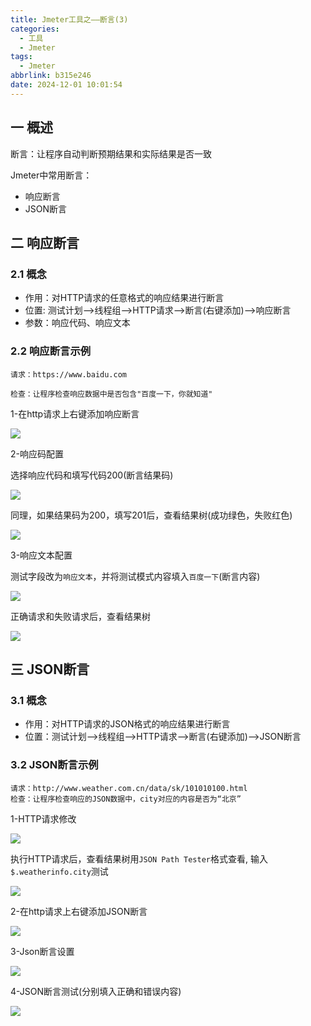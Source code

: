 ```yaml
---
title: Jmeter工具之——断言(3)
categories:
  - 工具
  - Jmeter
tags:
  - Jmeter
abbrlink: b315e246
date: 2024-12-01 10:01:54
---
```

## 一 概述

断言：让程序自动判断预期结果和实际结果是否一致 

Jmeter中常用断言：

* 响应断言
* JSON断言

<!--more-->

## 二 响应断言

### 2.1 概念

* 作用：对HTTP请求的任意格式的响应结果进行断言
* 位置: 测试计划—>线程组—>HTTP请求—>断言(右键添加)—>响应断言
* 参数：响应代码、响应文本

### 2.2 响应断言示例

```
请求：https://www.baidu.com

检查：让程序检查响应数据中是否包含"百度一下，你就知道"
```

1-在http请求上右键添加响应断言

![][1]

2-响应码配置

选择响应代码和填写代码200(断言结果码)

![][2]

同理，如果结果码为200，填写201后，查看结果树(成功绿色，失败红色)

![][3]

3-响应文本配置

测试字段改为`响应文本`，并将测试模式内容填入`百度一下`(断言内容)

![][4]

正确请求和失败请求后，查看结果树

![][5]

## 三 JSON断言

### 3.1 概念

* 作用：对HTTP请求的JSON格式的响应结果进行断言
* 位置：测试计划—>线程组—>HTTP请求—>断言(右键添加)—>JSON断言

### 3.2 JSON断言示例

```
请求：http://www.weather.com.cn/data/sk/101010100.html
检查：让程序检查响应的JSON数据中，city对应的内容是否为“北京”
```

1-HTTP请求修改

![][6]

执行HTTP请求后，查看结果树用`JSON Path Tester`格式查看, 输入`$.weatherinfo.city`测试

![][7]

2-在http请求上右键添加JSON断言

![][8]

3-Json断言设置

![][9]

4-JSON断言测试(分别填入正确和错误内容)

![][10]



[1]: https://cdn.jsdelivr.net/gh/pgzxc/cdn/blog-image/jmeter-3-resp-assert-add-1.png
[2]: https://cdn.jsdelivr.net/gh/pgzxc/cdn/blog-image/jmeter-3-resp-assert-code-2.png
[3]: https://cdn.jsdelivr.net/gh/pgzxc/cdn/blog-image/jmeter-3-resp-assert-result-3.png
[4]: https://cdn.jsdelivr.net/gh/pgzxc/cdn/blog-image/jmeter-3-resp-assert-text-4.png
[5]: https://cdn.jsdelivr.net/gh/pgzxc/cdn/blog-image/jmeter-3-resp-assert-text-result-5.png
[6]: https://cdn.jsdelivr.net/gh/pgzxc/cdn/blog-image/jmeter-3-json-assert-http-6.png
[7]: https://cdn.jsdelivr.net/gh/pgzxc/cdn/blog-image/jmeter-3-json-assert-http-view-7.png
[8]: https://cdn.jsdelivr.net/gh/pgzxc/cdn/blog-image/jmeter-3-json-assert-add-8.png
[9]: https://cdn.jsdelivr.net/gh/pgzxc/cdn/blog-image/jmeter-3-json-assert-set-9.png
[10]: https://cdn.jsdelivr.net/gh/pgzxc/cdn/blog-image/jmeter-3-json-assert-result-10.png

